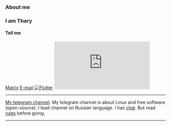 ### About me
### I am Thary

#### Tell me
[Matrix](matrix.to/#/@thary:matrix.org)
[E-mail](mailto:thary@tuta.io)
[![Flutter](https://img.shields.io/badge/-Telegram-edf1f4?style=for-the-badge&logo=telegram&logoColor=3776ab)](https://t.me/Thary_thary)
[![Flutter](https://img.shields.io/matrix/twim.matrix.org)](https://t.me/Thary_thary)


---
[My telegram channel](https://t.me/tharyLinux). My telegram channel is about Linux and free software (open-source). I lead channel on Russian language.
I has [chat](https://t.me/TharyLinuxChat). But read [rules](https://t.me/tharyLinux/472) before going.

---
